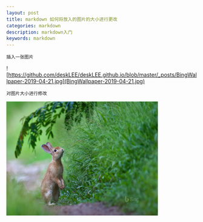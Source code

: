 ```yaml
---
layout: post
title: markdown 如何将放入的图片的大小进行更改
categories: markdown
description: markdown入门
keywords: markdown
---
```


```
插入一张图片
```

![https://github.com/deskLEE/deskLEE.github.io/blob/master/_posts/BingWallpaper-2019-04-21.jpg](BingWallpaper-2019-04-21.jpg)



```
对图片大小进行修改
```



<img src="https://github.com/deskLEE/deskLEE.github.io/blob/master/_posts/BingWallpaper-2019-04-21.jpg" width="400" height="300" alt="BingWallpaper-2019-04-21" align=center>

